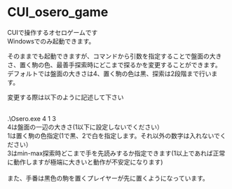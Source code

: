 # CUI_osero_game
CUIで操作するオセロゲームです<br>
Windowsでのみ起動できます。<br>
<p>
そのままでも起動できますが、コマンドから引数を指定することで盤面の大きさ、置く駒の色、最善手探索時にどこまで探るかを変更することができます。
デフォルトでは盤面の大きさは4、置く駒の色は黒、探索は2段階まで行います。
</p>
<p>
変更する際は以下のように記述して下さい
</p>
<br>
.\Osero.exe 4 1 3<br>
4は盤面の一辺の大きさ(1以下に設定しないでください）<br>
1は置く駒の色指定(1で黒、2で白を指定します。それ以外の数字は入れないでください）<br>
3はmin-max探索時どこまで手を先読みするか指定できます(1以上であれば正常に動作しますが極端に大きいと動作が不安定になります)<br>
<br>
また、手番は黒色の駒を置くプレイヤーが先に置くようになっています。
